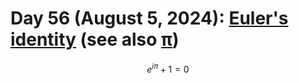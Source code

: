 # Day 56 (August 5, 2024): [Euler's identity](https://en.wikipedia.org/wiki/Euler's_identity) (see also [π](https://en.wikipedia.org/wiki/Pi))

$$ e^{i \pi} + 1 = 0 $$

